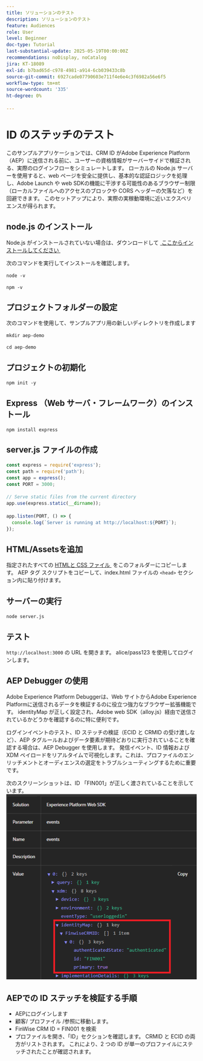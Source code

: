 ```yaml
---
title: ソリューションのテスト
description: ソリューションのテスト
feature: Audiences
role: User
level: Beginner
doc-type: Tutorial
last-substantial-update: 2025-05-19T00:00:00Z
recommendations: noDisplay, noCatalog
jira: KT-18089
exl-id: b7bad65d-c978-4981-a914-6cb039433c8b
source-git-commit: 6927cade07790603e711f4e6e4c3f6982a56e6f5
workflow-type: tm+mt
source-wordcount: '335'
ht-degree: 0%

---
```


# ID のステッチのテスト

このサンプルアプリケーションでは、CRM ID がAdobe Experience Platform（AEP）に送信される前に、ユーザーの資格情報がサーバーサイドで検証される、実際のログインフローをシミュレートします。 ローカルの Node.js サーバーを使用すると、web ページを安全に提供し、基本的な認証ロジックを処理し、Adobe Launch や web SDKの機能に干渉する可能性のあるブラウザー制限（ローカルファイルへのアクセスのブロックや CORS ヘッダーの欠落など）を回避できます。 このセットアップにより、実際の実稼動環境に近いエクスペリエンスが得られます。

## node.js のインストール

Node.js がインストールされていない場合は、ダウンロードして [&#x200B; ここからインストールしてください &#x200B;](https://nodejs.org/)

次のコマンドを実行してインストールを確認します。

`node -v`

`npm -v`

## プロジェクトフォルダーの設定

次のコマンドを使用して、サンプルアプリ用の新しいディレクトリを作成します

`mkdir aep-demo`

`cd aep-demo`

## プロジェクトの初期化

`npm init -y`

## Express （Web サーバ・フレームワーク）のインストール

`npm install express`

## server.js ファイルの作成

```javascript
const express = require('express');
const path = require('path');
const app = express();
const PORT = 3000;

// Serve static files from the current directory
app.use(express.static(__dirname));

app.listen(PORT, () => {
  console.log(`Server is running at http://localhost:${PORT}`);
});
```

## HTML/Assetsを追加

指定されたすべての [HTMLと CSS ファイル &#x200B;](assets/login-app-files.zip) をこのフォルダーにコピーします。 AEP タグ スクリプトをコピーして、index.html ファイルの `<head>` セクション内に貼り付けます。

## サーバーの実行

`node server.js`

## テスト

`http://localhost:3000` の URL を開きます。 alice/pass123 を使用してログインします。

## AEP Debugger の使用

Adobe Experience Platform Debuggerは、Web サイトからAdobe Experience Platformに送信されるデータを検証するのに役立つ強力なブラウザー拡張機能です。 identityMap が正しく設定され、Adobe web SDK（alloy.js）経由で送信されているかどうかを確認するのに特に便利です。

ログインイベントのテスト、ID ステッチの検証（ECID と CRMID の受け渡しなど）、AEP タグルールおよびデータ要素が期待どおりに実行されていることを確認する場合は、AEP Debugger を使用します。 発信イベント、ID 情報および XDM ペイロードをリアルタイムで可視化します。これは、プロファイルのエンリッチメントとオーディエンスの選定をトラブルシューティングするために重要です。

次のスクリーンショットは、ID 「FIN001」が正しく渡されていることを示しています。
![aep-debugger](assets/aep-debugger.png)

## AEPでの ID ステッチを検証する手順

* AEPにログインします
* 顧客/ プロファイル /参照に移動します。
* FinWise CRM ID = FIN001 を検索
* プロファイルを開き、「ID」セクションを確認します。 CRMID と ECID の両方がリストされます。   これにより、2 つの ID が単一のプロファイルにステッチされたことが確認されます。


